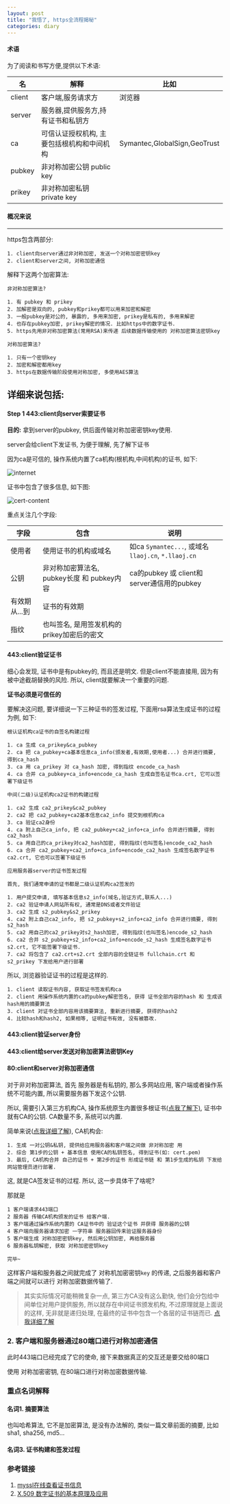 ```yaml
---
layout: post
title: "我悟了, https全流程揭秘"
categories: diary
---
```


#### 术语

为了阅读和书写方便,提供以下术语:

|名|解释|比如|
|-|-|-|
|client|客户端,服务请求方|浏览器|
|server|服务器,提供服务方,持有证书和私钥方||
|ca|可信认证授权机构, 主要包括根机构和中间机构|Symantec,GlobalSign,GeoTrust|
|pubkey|非对称加密公钥 public key||
|prikey|非对称加密私钥 private key||

#### 概况来说
---

https包含两部分:

```
1. client向server通过非对称加密, 发送一个对称加密密钥key
2. client和server之间, 对称加密通信
```

解释下这两个加密算法:

```
非对称加密算法?

1. 有 pubkey 和 prikey
2. 加解密是双向的, pubkey和prikey都可以用来加密和解密
3. 一般pubkey是对公的, 暴露的, 多用来加密, prikey是私有的, 多用来解密
4. 也存在pubkey加密, prikey解密的情况. 比如https中的数字证书.
5. https先用非对称加密算法(常用RSA)来传递 后续数据传输使用的 对称加密算法密钥key
```

```
对称加密算法?

1. 只有一个密钥key
2. 加密和解密都用key
3. https在数据传输阶段使用对称加密, 多使用AES算法
```


详细来说包括:
---

#### Step 1 443:client向server索要证书

**目的:** 拿到server的pubkey, 供后面传输对称加密密钥key使用.

server会给client下发证书, 为便于理解, 先了解下证书

因为ca是可信的, 操作系统内置了ca机构(根机构,中间机构)的证书, 如下:

![internet](/images/https/internet.png)

证书中包含了很多信息, 如下图:

![cert-content](/images/https/cert-content.png)

重点关注几个字段:

|字段|包含|说明|
|-|-|-|
|使用者|使用证书的机构或域名|如ca `Symantec...`, 或域名`llaoj.cn`, `*.llaoj.cn`|
|公钥|非对称加密算法名, pubkey长度 和 pubkey内容|ca的pubkey 或 client和server通信用的pubkey|
|有效期从...到|证书的有效期||
|指纹|也叫签名, 是用签发机构的prikey加密后的密文|

#### 443:client验证证书

细心会发现, 证书中是有pubkey的, 而且还是明文. 但是client不能直接用, 因为有被中途截胡替换的风险. 所以, client就要解决一个重要的问题.

**证书必须是可信任的**

要解决这问题, 要详细说一下三种证书的签发过程, 下面用rsa算法生成证书的过程为例, 如下:

```
根认证机构ca证书的自签名构建过程

1. ca 生成 ca_prikey&ca_pubkey
2. ca 把 ca_pubkey+ca基本信息ca_info(颁发者,有效期,使用者...) 合并进行摘要, 得到ca_hash
3. ca 用 ca_prikey 对 ca_hash 加密, 得到指纹 encode_ca_hash
4. ca 合并 ca_pubkey+ca_info+encode_ca_hash 生成自签名证书ca.crt, 它可以签署下级证书
```

```
中间(二级)认证机构ca2证书的构建过程

1. ca2 生成 ca2_prikey&ca2_pubkey
2. ca2 把 ca2_pubkey+ca2基本信息ca2_info 提交到根机构ca
3. ca 验证ca2身份
4. ca 附上自己ca_info, 把 ca2_pubkey+ca2_info+ca_info 合并进行摘要, 得到ca2_hash
5. ca 用自己的ca_prikey对ca2_hash加密, 得到指纹(也叫签名)encode_ca2_hash
6. ca 合并 ca2_pubkey+ca2_info+ca_info+encode_ca2_hash 生成签名数字证书ca2.crt, 它也可以签署下级证书
```

```
应用服务器server的证书签发过程

首先, 我们通常申请的证书都是二级认证机构ca2签发的

1. 用户提交申请, 填写基本信息s2_info(域名,验证方式,联系人...)
2. ca2 验证申请人网站所有权, 通常是DNS或者文件验证
3. ca2 生成 s2_pubkey&s2_prikey
4. ca2 附上自己ca2_info, 把 s2_pubkey+s2_info+ca2_info 合并进行摘要, 得到s2_hash
5. ca2 用自己的ca2_prikey对s2_hash加密, 得到指纹(也叫签名)encode_s2_hash
6. ca2 合并 s2_pubkey+s2_info+ca2_info+encode_s2_hash 生成签名数字证书s2.crt, 它不能签署下级证书.
7. ca2 将包含了 ca2.crt+s2.crt 全部内容的全链证书 fullchain.crt 和 s2_prikey 下发给用户进行部署
```

所以, 浏览器验证证书的过程是这样的.

```
1. client 读取证书内容, 获取证书签发机构ca
2. client 用操作系统内置的ca的pubkey解密签名, 获得 证书全部内容的hash 和 生成该hash用的摘要算法
3. client 对证书全部内容用该摘要算法, 重新进行摘要, 获得的hash2
4. 比较hash和hash2, 如果相等, 证明证书有效, 没有被篡改.
```

#### 443:client验证server身份

#### 443:client给server发送对称加密算法密钥Key

#### 80:client和server对称加密通信

对于非对称加密算法, 首先 服务器是有私钥的, 那么多网站应用, 客户端或者操作系统不可能内置, 所以需要服务器下发这个公钥.

所以, 需要引入第三方机构CA, 操作系统原生内置很多根证书[(点我了解下)](#名词2-证书), 证书中就有CA的公钥. CA数量不多, 系统可以内置.

简单来说([点我详细了解](#名词3-证书构建和签发过程)), CA机构会:

```
1. 生成 一对公钥&私钥, 提供给应用服务器和客户端之间做 非对称加密 用
2. 综合 第1步的公钥 + 基本信息 使用CA的私钥签名, 得到证书(如: cert.pem)
3. 最后, CA机构合并 自己的证书 + 第2步的证书 形成证书链 和 第1步生成的私钥 下发给网站管理员进行部署.
```

这,  就是CA签发证书的过程. 所以, 这一步具体干了啥呢?

那就是

```
1 客户端请求443端口
2 服务器 传输CA机构颁发的证书 给客户端. 
3 客户端通过操作系统内置的 CA证书中的 验证这个证书 并获得 服务器的公钥
4 客户端向服务器请求加密 一字符串 服务器回传来验证服务器身份
5 客户端生成 对称加密密钥key, 然后用公钥加密, 再给服务器
6 服务器私钥解密, 获取 对称加密密钥key

完毕~
```

这样客户端和服务器之间就完成了 对称机加密密钥`key` 的传递, 之后服务器和客户端之间就可以进行 对称加密数据传输了.

>其实实际情况可能稍微复杂一点, 第三方CA没有这么勤快, 他们会分包给中间单位对用户提供服务, 所以就存在中间证书颁发机构, 不过原理就是上面说的这样, 无非就是递归处理, 在最终的证书中包含一个各层的证书链而已. [点我详细了解](#名词3-证书构建和签发过程)

### 2. 客户端和服务器通过80端口进行对称加密通信

此时443端口已经完成了它的使命, 接下来数据真正的交互还是要交给80端口

使用 对称加密密钥, 在80端口进行对称加密数据传输.


### 重点名词解释

#### 名词1. 摘要算法

也叫哈希算法, 它不是加密算法, 是没有办法解的, 类似一篇文章前面的摘要, 比如sha1, sha256, md5...

#### 名词3. 证书构建和签发过程



### 参考链接

1. [myssl在线查看证书信息](https://myssl.com/cert_decode.html)
2. [X.509 数字证书的基本原理及应用](https://zhuanlan.zhihu.com/p/36832100)